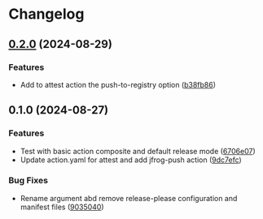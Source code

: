 # Changelog

## [0.2.0](https://github.com/LedgerHQ/actions-security/compare/actions/attest-0.1.0...actions/attest-0.2.0) (2024-08-29)


### Features

* Add to attest action the push-to-registry option ([b38fb86](https://github.com/LedgerHQ/actions-security/commit/b38fb8663618d7323ed84545e5f030abb40c71aa))

## 0.1.0 (2024-08-27)


### Features

* Test with basic action composite and default release mode ([6706e07](https://github.com/LedgerHQ/actions-security/commit/6706e07ee68b2b67399535428956f8b3742e82ee))
* Update action.yaml for attest and add jfrog-push action ([9dc7efc](https://github.com/LedgerHQ/actions-security/commit/9dc7efc5a7ffc9d15eb9e6b6baa85194814c8946))


### Bug Fixes

* Rename argument abd remove release-please configuration and manifest files ([9035040](https://github.com/LedgerHQ/actions-security/commit/9035040f488c709f2fa9afd0c514f0a71f5f54d0))
